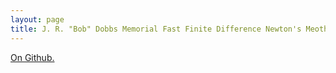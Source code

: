 ```yaml
---
layout: page
title: J. R. "Bob" Dobbs Memorial Fast Finite Difference Newton's Meothd
---
```


[On Github.](https://github.com/howonlee/bobdobbsnewton)
